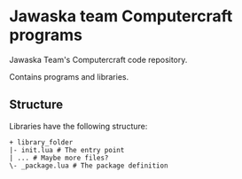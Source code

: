 # Jawaska team Computercraft programs

Jawaska Team's Computercraft code repository.

Contains programs and libraries.

## Structure

Libraries have the following structure:

```
+ library_folder
|- init.lua # The entry point
| ... # Maybe more files?
\- _package.lua # The package definition
```
